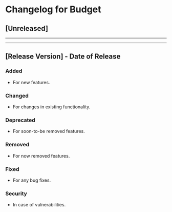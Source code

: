 # Changelog for Budget

## [Unreleased]


---
---
## [Release Version] - Date of Release
### Added
- For new features.
### Changed
- For changes in existing functionality.
### Deprecated
- For soon-to-be removed features.
### Removed
- For now removed features.
### Fixed
- For any bug fixes.
### Security
- In case of vulnerabilities.
